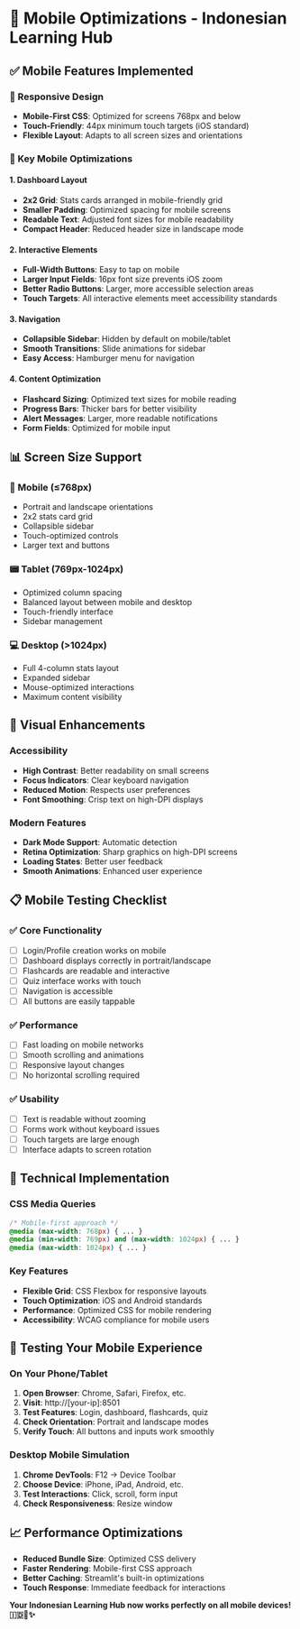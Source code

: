 # 📱 Mobile Optimizations - Indonesian Learning Hub

## ✅ **Mobile Features Implemented**

### **📱 Responsive Design**
- **Mobile-First CSS**: Optimized for screens 768px and below
- **Touch-Friendly**: 44px minimum touch targets (iOS standard)
- **Flexible Layout**: Adapts to all screen sizes and orientations

### **🎯 Key Mobile Optimizations**

#### **1. Dashboard Layout**
- **2x2 Grid**: Stats cards arranged in mobile-friendly grid
- **Smaller Padding**: Optimized spacing for mobile screens
- **Readable Text**: Adjusted font sizes for mobile readability
- **Compact Header**: Reduced header size in landscape mode

#### **2. Interactive Elements**
- **Full-Width Buttons**: Easy to tap on mobile
- **Larger Input Fields**: 16px font size prevents iOS zoom
- **Better Radio Buttons**: Larger, more accessible selection areas
- **Touch Targets**: All interactive elements meet accessibility standards

#### **3. Navigation**
- **Collapsible Sidebar**: Hidden by default on mobile/tablet
- **Smooth Transitions**: Slide animations for sidebar
- **Easy Access**: Hamburger menu for navigation

#### **4. Content Optimization**
- **Flashcard Sizing**: Optimized text sizes for mobile reading
- **Progress Bars**: Thicker bars for better visibility
- **Alert Messages**: Larger, more readable notifications
- **Form Fields**: Optimized for mobile input

## 📊 **Screen Size Support**

### **📱 Mobile (≤768px)**
- Portrait and landscape orientations
- 2x2 stats card grid
- Collapsible sidebar
- Touch-optimized controls
- Larger text and buttons

### **📟 Tablet (769px-1024px)**
- Optimized column spacing
- Balanced layout between mobile and desktop
- Touch-friendly interface
- Sidebar management

### **💻 Desktop (>1024px)**
- Full 4-column stats layout
- Expanded sidebar
- Mouse-optimized interactions
- Maximum content visibility

## 🎨 **Visual Enhancements**

### **Accessibility**
- **High Contrast**: Better readability on small screens
- **Focus Indicators**: Clear keyboard navigation
- **Reduced Motion**: Respects user preferences
- **Font Smoothing**: Crisp text on high-DPI displays

### **Modern Features**
- **Dark Mode Support**: Automatic detection
- **Retina Optimization**: Sharp graphics on high-DPI screens
- **Loading States**: Better user feedback
- **Smooth Animations**: Enhanced user experience

## 📋 **Mobile Testing Checklist**

### **✅ Core Functionality**
- [ ] Login/Profile creation works on mobile
- [ ] Dashboard displays correctly in portrait/landscape
- [ ] Flashcards are readable and interactive
- [ ] Quiz interface works with touch
- [ ] Navigation is accessible
- [ ] All buttons are easily tappable

### **✅ Performance**
- [ ] Fast loading on mobile networks
- [ ] Smooth scrolling and animations
- [ ] Responsive layout changes
- [ ] No horizontal scrolling required

### **✅ Usability**
- [ ] Text is readable without zooming
- [ ] Forms work without keyboard issues
- [ ] Touch targets are large enough
- [ ] Interface adapts to screen rotation

## 🔧 **Technical Implementation**

### **CSS Media Queries**
```css
/* Mobile-first approach */
@media (max-width: 768px) { ... }
@media (min-width: 769px) and (max-width: 1024px) { ... }
@media (max-width: 1024px) { ... }
```

### **Key Features**
- **Flexible Grid**: CSS Flexbox for responsive layouts
- **Touch Optimization**: iOS and Android standards
- **Performance**: Optimized CSS for mobile rendering
- **Accessibility**: WCAG compliance for mobile users

## 🚀 **Testing Your Mobile Experience**

### **On Your Phone/Tablet**
1. **Open Browser**: Chrome, Safari, Firefox, etc.
2. **Visit**: http://[your-ip]:8501
3. **Test Features**: Login, dashboard, flashcards, quiz
4. **Check Orientation**: Portrait and landscape modes
5. **Verify Touch**: All buttons and inputs work smoothly

### **Desktop Mobile Simulation**
1. **Chrome DevTools**: F12 → Device Toolbar
2. **Choose Device**: iPhone, iPad, Android, etc.
3. **Test Interactions**: Click, scroll, form input
4. **Check Responsiveness**: Resize window

## 📈 **Performance Optimizations**

- **Reduced Bundle Size**: Optimized CSS delivery
- **Faster Rendering**: Mobile-first CSS approach
- **Better Caching**: Streamlit's built-in optimizations
- **Touch Response**: Immediate feedback for interactions

**Your Indonesian Learning Hub now works perfectly on all mobile devices! 🇮🇩📱✨**
